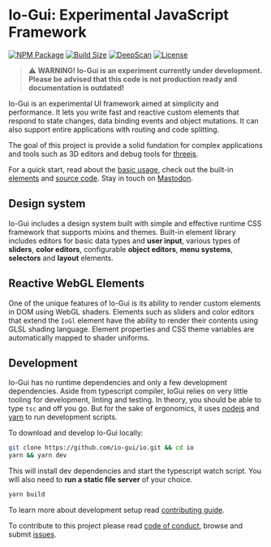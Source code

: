 
# Io-Gui: Experimental JavaScript Framework

[![NPM Package][npm]][npm-url]
[![Build Size][build-size]][bundlephobia-url]
[![DeepScan][deepscan]][deepscan-url]
[![License][license]][license-url]

> ⚠️ **WARNING! Io-Gui is an experiment currently under development. Please be advised that this code is not production ready and documentation is outdated!**

Io-Gui is an experimental UI framework aimed at simplicity and performance. It lets you write fast and reactive custom elements that respond to state changes, data binding events and object mutations. It can also support entire applications with routing and code splitting.

The goal of this project is provide a solid fundation for complex applications and tools such as 3D editors and debug tools for [threejs](https://threejs.org).

For a quick start, read about the [basic usage](https://iogui.dev/io/#path=docs:./docs/getting-started.md#usage), check out the built-in [elements](https://iogui.dev/io/#path=demos:elements) and <a href="https://github.com/io-gui/io/" target="_blank">source code</a>. Stay in touch on <a href="https://mastodon.gamedev.place/web/@aki" target="_blank">Mastodon</a>.

## Design system

Io-Gui includes a design system built with simple and effective runtime CSS framework that supports mixins and themes. Built-in element library includes editors for basic data types and **user input**, various types of **sliders**, **color editors**, configurable **object editors**, **menu systems**, **selectors** and **layout** elements.

## Reactive WebGL Elements

One of the unique features of Io-Gui is its ability to render custom elements in DOM using WebGL shaders. Elements such as sliders and color editors that extend the ```IoGl``` element have the ability to render their contents using GLSL shading language. Element properties and CSS theme variables are automatically mapped to shader uniforms.  

## Development

Io-Gui has no runtime dependencies and only a few development dependencies. Aside from typescript compiler, IoGui relies on very little tooling for development, linting and testing. In theory, you should be able to type `tsc` and off you go. But for the sake of ergonomics, it uses [nodejs](nodejs.org) and [yarn](yarnpkg.com) to run development scripts.

To download and develop Io-Gui locally:

```bash
git clone https://github.com/io-gui/io.git && cd io
yarn && yarn dev
```

This will install dev dependencies and start the typescript watch script. You will also need to **run a static file server** of your choice.

```bash
yarn build
```

To learn more about development setup read [contributing guide](https://github.com/io-gui/io/blob/main/.github/CONTRIBUTING.md).

To contribute to this project please read [code of conduct](https://github.com/io-gui/io/blob/main/.github/CODE_OF_CONDUCT.md), browse and submit [issues](https://github.com/io-gui/io/issues).

[npm]: https://img.shields.io/npm/v/io-gui
[npm-url]: https://www.npmjs.com/package/io-gui
[build-size]: https://badgen.net/bundlephobia/minzip/io-gui
[bundlephobia-url]: https://badgen.net/bundlephobia.com/result?p=io-gui
[deepscan]: https://deepscan.io/api/teams/18863/projects/22152/branches/651706/badge/grade.svg
[deepscan-url]: https://deepscan.io/dashboard#view=project&tid=18863&pid=22152&bid=651706
[license]: https://img.shields.io/github/license/io-gui/io
[license-url]: https://github.com/io-gui/io/blob/main/LICENSE

